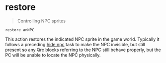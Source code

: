 # restore

> Controlling NPC sprites

```
restore anNPC
```

This action restores the indicated NPC sprite in the game world. Typically it follows a preceding [hide npc](./hide.md) task to make the NPC invisible, but still present so any Qrc blocks referring to the NPC still behave properly, but the PC will be unable to locate the NPC physically.
